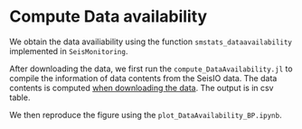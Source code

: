 # Compute Data availability

We obtain the data availiability using the function `smstats_dataavailability` implemented in `SeisMonitoring`.

After downloading the data, we first run the `compute_DataAvailability.jl` to compile the information of data contents from the SeisIO data. The data contents is computed [when downloading the data](https://github.com/kura-okubo/SeisMonitoring.jl/blob/dev_parallel_modified/src/Utils/get_noisedatafraction.jl). The output is in csv table.

We then reproduce the figure using the `plot_DataAvailability_BP.ipynb`.
